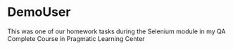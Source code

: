 # DemoUser
This was one of our homework tasks during the Selenium module in my QA Complete Course in Pragmatic Learning Center
